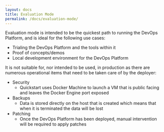 ```yaml
---
layout: docs
title: Evaluation Mode 
permalink: /docs/evaluation-mode/
---
```


Evaluation mode is intended to be the quickest path to running the DevOps Platform, and is ideal for the following use cases:

* Trialing the DevOps Platform and the tools within it
* Proof of concepts/demos
* Local development environment for the DevOps Platform

It is not suitable for, nor intended to be used, in production as there are numerous operational items that need to be taken care of by the deployer:

* Security
    * Quickstart uses Docker Machine to launch a VM that is public facing and leaves the Docker Engine port exposed
* Backups
    * Data is stored directly on the host that is created which means that when it is terminated the data will be lost
* Patching
    * Once the DevOps Platform has been deployed, manual intervention will be required to apply patches